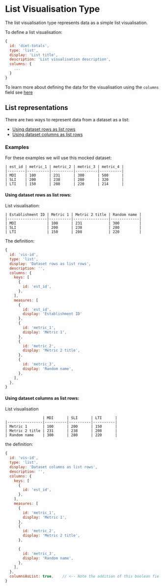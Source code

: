 # List Visualisation Type

The list visualisation type represents data as a simple list visualisation.

To define a list visualisation:

```js
{
  id: 'diet-totals',
  type: 'list',
  display: 'List title',
  description: 'List visualisation description',
  columns: {
    ...
  }
}
```
To learn more about defining the data for the visualisation using the `columns` field see [here]()

## List representations

There are two ways to represent data from a dataset as a list:

- [Using dataset rows as list rows](#using-dataset-rows-as-list-rows)
- [Using dataset columns as list rows](#using-dataset-columns-as-list-rows)

### Examples

For these examples we will use this mocked dataset:

```
| est_id | metric_1 | metric_2 | metric_3 | metric_4 |
|--------|----------|----------|----------|----------|
| MDI    | 100      | 231      | 300      | 500      |
| SLI    | 200      | 238      | 280      | 320      |
| LTI    | 150      | 208      | 220      | 214      |
```

#### Using dataset rows as list rows:

List visualisation:

```
| Establishment ID | Metric 1 | Metric 2 title | Random name |
|------------------|----------|----------------|-------------|
| MDI              | 100      | 231            | 300         |
| SLI              | 200      | 238            | 280         |
| LTI              | 150      | 208            | 220         |
```

The definition: 

```js
{
  id: 'vis-id',
  type: 'list',
  display: 'Dataset rows as list rows',
  description: '',
  columns: {
    keys: [
      {
        id: 'est_id',
      },
    ],
    measures: [
      {
        id: 'est_id',
        display: 'Establishment ID'
      },
      {
        id: 'metric_1',
        display: 'Metric 1',
      },
      {
        id: 'metric_2',
        display: 'Metric 2 title',
      },
      {
        id: 'metric_3',
        display: 'Random name',
      },
    ],
  },
}
```

#### Using dataset columns as list rows:

List visualisation
```
                 | MDI      | SLI      | LTI      |
|----------------|----------|----------|----------|
| Metric 1       | 100      | 200      | 150      |
| Metric 2 title | 231      | 238      | 208      |
| Random name    | 300      | 280      | 220      |
```

the definition: 

```js
{
  id: 'vis-id',
  type: 'list',
  display: 'Dataset columns as list rows',
  description: '',
  columns: {
    keys: [
      {
        id: 'est_id',
      },
    ],
    measures: [
      {
        id: 'metric_1',
        display: 'Metric 1',
      },
      {
        id: 'metric_2',
        display: 'Metric 2 title',
      },

      {
        id: 'metric_3',
        display: 'Random name',
      },
    ],
  },
  columnsAsList: true,    // <-- Note the addition of this boolean field
}
```


